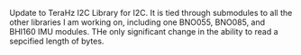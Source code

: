 Update to TeraHz I2C Library for I2C. It is tied through submodules to all the other libraries I am working on, including one BNO055, BNO085, and BHI160 IMU modules.
THe only significant change in the ability to read a sepcified length of bytes.
